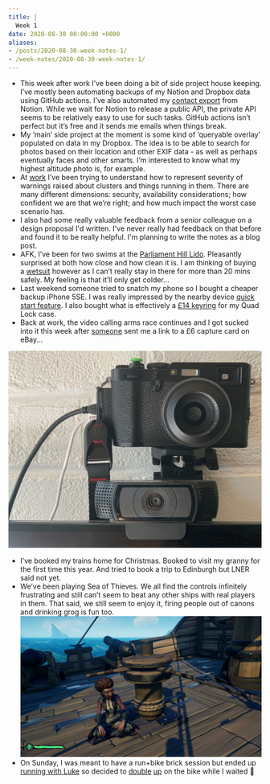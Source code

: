 ```yaml
---
title: |
  Week 1
date: 2020-08-30 00:00:00 +0000
aliases:
- /posts/2020-08-30-week-notes-1/
- /week-notes/2020-08-30-week-notes-1/
---
```


- This week after work I’ve been doing a bit of side project house keeping. I’ve mostly been automating backups of my Notion and Dropbox data using GitHub actions. I’ve also automated my [contact export](https://charlieegan3.com/posts/2020-06-06-notion-contacts-list/) from Notion. While we wait for Notion to release a public API, the private API seems to be relatively easy to use for such tasks. GitHub actions isn’t perfect but it’s free and it sends me emails when things break.
- My ‘main’ side project at the moment is some kind of ‘queryable overlay’ populated on data in my Dropbox. The idea is to be able to search for photos based on their location and other EXIF data - as well as perhaps eventually faces and other smarts. I’m interested to know what my highest altitude photo is, for example.
- At [work](https://preflight.jetstack.io/) I’ve been trying to understand how to represent severity of warnings raised about clusters and things running in them. There are many different dimensions: security, availability considerations; how confident we are that we’re right; and how much impact the worst case scenario has.
- I also had some really valuable feedback from a senior colleague on a design proposal I'd written. I've never really had feedback on that before and found it to be really helpful. I'm planning to write the notes as a blog post.
- AFK, I’ve been for two swims at the [Parliament Hill Lido](http://parliamenthilllido.org/). Pleasantly surprised at both how close and how clean it is. I am thinking of buying a [wetsuit](https://uk.roka.com/collections/mens-wetsuits/products/mens-maverick-comp-ii-wetsuit?variant=13603914743919) however as I can’t really stay in there for more than 20 mins safely. My feeling is that it’ll only get colder...
- Last weekend someone tried to snatch my phone so I bought a cheaper backup iPhone 5SE. I was really impressed by the nearby device [quick start feature](https://support.apple.com/en-gb/HT210216). I also bought what is effectively a [£14 keyring](https://www.quadlockcase.co.uk/collections/accessories/products/phone-ring-stand?variant=31349703573619) for my Quad Lock case.
- Back at work, the video calling arms race continues and I got sucked into it this week after [someone](https://twitter.com/_jsfuentes?s=21) sent me a link to a £6 capture card on eBay...

![Screenshot_from_2020-08-31_18-11-35.png](Screenshot_from_2020-08-31_18-11-35.png)

- I’ve booked my trains home for Christmas. Booked to visit my granny for the first time this year. And tried to book a trip to Edinburgh but LNER said not yet.
- We’ve been playing Sea of Thieves. We all find the controls infinitely frustrating and still can’t seem to beat any other ships with real players in them. That said, we still seem to enjoy it, firing people out of canons and drinking grog is fun too.
    ![Screenshot_from_2020-08-31_18-12-11.png](Screenshot_from_2020-08-31_18-12-11.png)
- On Sunday, I was meant to have a run+bike brick session but ended up [running with Luke](https://www.strava.com/activities/3987602822) so decided to [double](https://www.strava.com/activities/3985526181) [up](https://www.strava.com/activities/3985795212) on the bike while I waited 🥵
